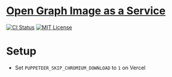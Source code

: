 # [Open Graph Image as a Service](https://og-image.ciffelia.com)

[![CI Status](https://github.com/ciffelia/og-image/workflows/CI/badge.svg?branch=main)](https://github.com/ciffelia/og-image/actions?query=workflow%3ACI+branch%3Amain)
[![MIT License](https://img.shields.io/badge/license-MIT-brightgreen.svg?style=flat)](LICENSE)

# Setup

- Set `PUPPETEER_SKIP_CHROMIUM_DOWNLOAD` to `1` on Vercel
